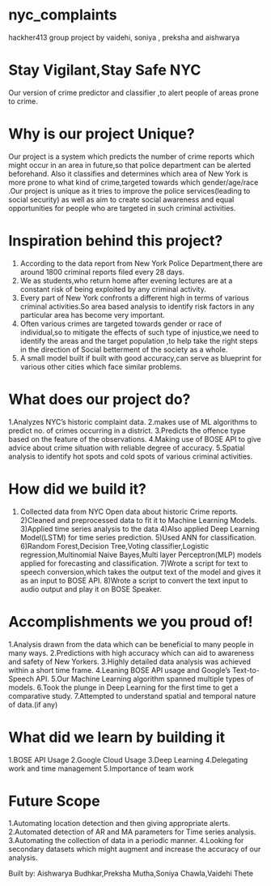 # nyc_complaints
hackher413 group project by vaidehi, soniya , preksha and aishwarya

# Stay Vigilant,Stay Safe NYC

Our version of crime predictor and classifier ,to alert people of areas prone to crime.

# Why is our project Unique?
Our project is a system which predicts the number of crime reports which might occur in an area in future,so that police department can be alerted beforehand.
Also it classifies and determines which area of New York is more prone to what kind of crime,targeted towards which gender/age/race .Our project is unique as it tries to improve the police services(leading to social security) as well as aim to create social awareness and equal opportunities for people who are targeted in such criminal activities.

# Inspiration behind this project?
1) According to the data report from New York Police Department,there are around 1800 criminal reports filed every 28 days.
2) We as students,who return home after evening lectures are at a constant risk of being exploited by any criminal activity.
3) Every part of New York confronts a different high in terms of various criminal activities.So area based analysis to identify risk factors in any particular area has become very important.
4) Often various crimes are targeted towards gender or race of individual,so to mitigate the effects of such type of injustice,we need to identify the areas and the target population ,to help take the right steps in the direction of Social betterment of the society as a whole.
5) A small model built if built with good accuracy,can serve as blueprint for various other cities which face similar problems.

# What does our project do?
 1.Analyzes NYC’s historic complaint data.
 2.makes use of ML algorithms to predict no. of crimes occurring in a district.
 3.Predicts the offence type based on the feature of the observations.
 4.Making use of BOSE API to give advice about crime situation with reliable degree of accuracy.
 5.Spatial analysis to identify hot spots and cold spots of various criminal activities.

# How did we build it?
1) Collected data from NYC Open data about historic Crime reports.
2)Cleaned and preprocessed data to fit it to Machine Learning Models.
3)Applied time series analysis to the data
4)Also applied Deep Learning Model(LSTM) for time series prediction.
5)Used ANN for classification.
6)Random Forest,Decision Tree,Voting classifier,Logistic regression,Multinomial Naive Bayes,Multi layer Perceptron(MLP) models applied for forecasting and classification.
7)Wrote a script for text to speech conversion,which takes the output text of the model and gives it as an input to BOSE API.
8)Wrote a script to convert the text input to audio output and play it on BOSE Speaker.

# Accomplishments we you proud of!
1.Analysis drawn from the data which can be beneficial to many people in many ways.
2.Predictions with high accuracy which can aid to awareness and safety of New Yorkers.
3.Highly detailed data analysis was achieved within a short time frame.
4.Leaning BOSE API usage and Google’s Text-to-Speech API.
5.Our Machine Learning algorithm spanned multiple types of models.
6.Took the plunge in Deep Learning for the first time to get a comparative study.
7.Attempted to understand spatial and temporal nature of data.(if any)

# What did we learn by building it
1.BOSE API Usage
2.Google Cloud Usage
3.Deep Learning
4.Delegating work and time management
5.Importance of team work

# Future Scope
 1.Automating location detection and then giving appropriate alerts.
 2.Automated detection of AR and MA parameters for Time series analysis.
 3.Automating the collection of data in a periodic manner.
 4.Looking for secondary datasets which might augment and increase the accuracy of our analysis.


Built by:
Aishwarya Budhkar,Preksha Mutha,Soniya Chawla,Vaidehi Thete

